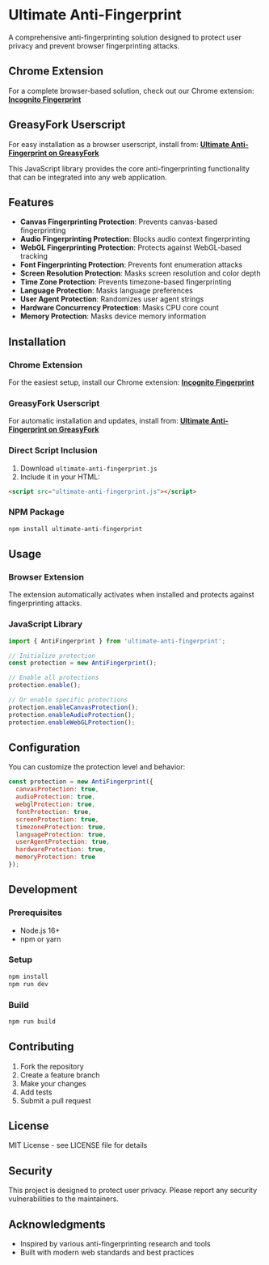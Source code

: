 # Ultimate Anti-Fingerprint

A comprehensive anti-fingerprinting solution designed to protect user privacy and prevent browser fingerprinting attacks.

## Chrome Extension

For a complete browser-based solution, check out our Chrome extension: **[Incognito Fingerprint](https://github.com/lulavc/incognito-fingerprint)**

## GreasyFork Userscript

For easy installation as a browser userscript, install from: **[Ultimate Anti-Fingerprint on GreasyFork](https://greasyfork.org/en/scripts/543036-ultimate-anti-fingerprint)**

This JavaScript library provides the core anti-fingerprinting functionality that can be integrated into any web application.

## Features

- **Canvas Fingerprinting Protection**: Prevents canvas-based fingerprinting
- **Audio Fingerprinting Protection**: Blocks audio context fingerprinting
- **WebGL Fingerprinting Protection**: Protects against WebGL-based tracking
- **Font Fingerprinting Protection**: Prevents font enumeration attacks
- **Screen Resolution Protection**: Masks screen resolution and color depth
- **Time Zone Protection**: Prevents timezone-based fingerprinting
- **Language Protection**: Masks language preferences
- **User Agent Protection**: Randomizes user agent strings
- **Hardware Concurrency Protection**: Masks CPU core count
- **Memory Protection**: Masks device memory information

## Installation

### Chrome Extension

For the easiest setup, install our Chrome extension: **[Incognito Fingerprint](https://github.com/lulavc/incognito-fingerprint)**

### GreasyFork Userscript

For automatic installation and updates, install from: **[Ultimate Anti-Fingerprint on GreasyFork](https://greasyfork.org/en/scripts/543036-ultimate-anti-fingerprint)**

### Direct Script Inclusion

1. Download `ultimate-anti-fingerprint.js`
2. Include it in your HTML:
```html
<script src="ultimate-anti-fingerprint.js"></script>
```

### NPM Package

```bash
npm install ultimate-anti-fingerprint
```

## Usage

### Browser Extension

The extension automatically activates when installed and protects against fingerprinting attacks.

### JavaScript Library

```javascript
import { AntiFingerprint } from 'ultimate-anti-fingerprint';

// Initialize protection
const protection = new AntiFingerprint();

// Enable all protections
protection.enable();

// Or enable specific protections
protection.enableCanvasProtection();
protection.enableAudioProtection();
protection.enableWebGLProtection();
```

## Configuration

You can customize the protection level and behavior:

```javascript
const protection = new AntiFingerprint({
  canvasProtection: true,
  audioProtection: true,
  webglProtection: true,
  fontProtection: true,
  screenProtection: true,
  timezoneProtection: true,
  languageProtection: true,
  userAgentProtection: true,
  hardwareProtection: true,
  memoryProtection: true
});
```

## Development

### Prerequisites

- Node.js 16+
- npm or yarn

### Setup

```bash
npm install
npm run dev
```

### Build

```bash
npm run build
```

## Contributing

1. Fork the repository
2. Create a feature branch
3. Make your changes
4. Add tests
5. Submit a pull request

## License

MIT License - see LICENSE file for details

## Security

This project is designed to protect user privacy. Please report any security vulnerabilities to the maintainers.

## Acknowledgments

- Inspired by various anti-fingerprinting research and tools
- Built with modern web standards and best practices 